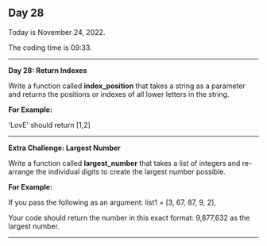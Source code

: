<h2>Day 28</h2>
<p>Today is November 24, 2022.</p>
<p>The coding time is 09:33.</p>
<hr/>

<p><b>Day 28: Return Indexes</b></p>

<p>
Write a function called <b>index_position</b> that takes a string as a parameter and returns the positions or indexes of all
lower letters in the string.
</p>
<p><b>For Example:</b></p>
<p>'LovE' should return [1,2] </p>

<hr/>

<p><b>Extra Challenge: Largest Number</b></p>

<p>Write a function called <b>largest_number</b> that takes a list of integers and re-arrange the individual digits to create the 
largest number possible.
</p>
<p><b>For Example:</b></p>
<p>If you pass the following as an argument: list1 = [3, 67, 87, 9, 2],</p>
<p>Your code should return the number in this exact format: 9,877,632 as the largest number.</p>

<hr/>